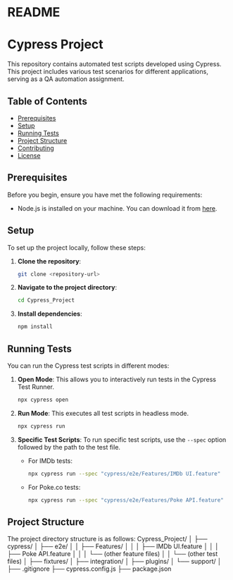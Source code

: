 # README #

# Cypress Project

This repository contains automated test scripts developed using Cypress. This project includes various test scenarios for different applications, serving as a QA automation assignment.

## Table of Contents

- [Prerequisites](#prerequisites)
- [Setup](#setup)
- [Running Tests](#running-tests)
- [Project Structure](#project-structure)
- [Contributing](#contributing)
- [License](#license)

## Prerequisites

Before you begin, ensure you have met the following requirements:
- Node.js is installed on your machine. You can download it from [here](https://nodejs.org/).

## Setup

To set up the project locally, follow these steps:

1. **Clone the repository**:
    ```sh
    git clone <repository-url>
    ```

2. **Navigate to the project directory**:
    ```sh
    cd Cypress_Project
    ```

3. **Install dependencies**:
    ```sh
    npm install
    ```

## Running Tests

You can run the Cypress test scripts in different modes:

1. **Open Mode**: This allows you to interactively run tests in the Cypress Test Runner.
    ```sh
    npx cypress open
    ```

2. **Run Mode**: This executes all test scripts in headless mode.
    ```sh
    npx cypress run
    ```

3. **Specific Test Scripts**: To run specific test scripts, use the `--spec` option followed by the path to the test file.
    - For IMDb tests:
      ```sh
      npx cypress run --spec "cypress/e2e/Features/IMDb UI.feature"
      ```
    - For Poke.co tests:
      ```sh
      npx cypress run --spec "cypress/e2e/Features/Poke API.feature"
      ```

## Project Structure

The project directory structure is as follows:
Cypress_Project/
│
├── cypress/
│ ├── e2e/
│ │ ├── Features/
│ │ │ ├── IMDb UI.feature
│ │ │ ├── Poke API.feature
│ │ │ └── (other feature files)
│ │ └── (other test files)
│ ├── fixtures/
│ ├── integration/
│ ├── plugins/
│ └── support/
│
├── .gitignore
├── cypress.config.js
├── package.json

